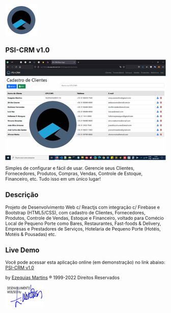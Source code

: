 <img src="public/imagens/psi-software.png" width="100"><br>
## PSI-CRM v1.0

<img src="public/imagens/screenshot-crm.jpg"><br>

Simples de configurar e fácil de usar.
Gerencie seus Clientes, Fornecedores, Produtos, Compras, Vendas, Controle de Estoque, Financeiro, etc. Tudo isso em um único lugar!

## Descrição<br>
Projeto de Desenvolvimento Web c/ Reactjs com integração c/ Firebase e Bootstrap (HTML5/CSS), com cadastro de Clientes,
Fornecedores, Produtos, Controle de Vendas, Estoque e Financeiro, voltado para Comécio Local de Pequeno Porte como Bares, Restaurantes, Fast-foods & Delivery,
Empresas e Prestadores de Serviços, Hotelaria de Pequeno Porte (Hotéis, Motéis & Pousadas) etc.

## Live Demo<br>
Você pode acessar esta aplicação online (em demonstração) no link abaixo:<br/> 
<a href="http://vps70854.cloudpublic.com.br:3000/" target="_blank">PSI-CRM v1.0</a>
  
by <a href="https://ezequiasmartins.blogspot.com/" target="_blank">Ezequias Martins</a> ® 1999-2022 Direitos Reservados
<p><a href="https://ezequiasmartins.blogspot.com/" target="_blank"><img src="public/imagens/assinatura.jpg"></a></p>
